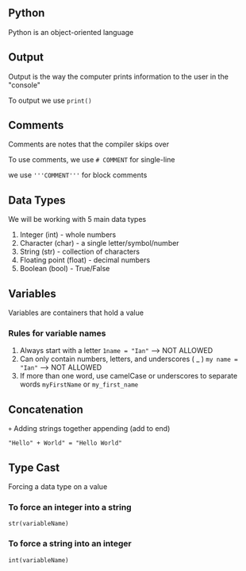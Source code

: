 ## Python
Python is an object-oriented language

## Output
Output is the way the computer prints information to the user in the "console"

To output we use `print()`

## Comments
Comments are notes that the compiler skips over

To use comments, we use `# COMMENT` for single-line

we use `'''COMMENT'''` for block comments

## Data Types
We will be working with 5 main data types

1. Integer (int) - whole numbers
2. Character (char) - a single letter/symbol/number
3. String (str) - collection of characters
4. Floating point (float) - decimal numbers
5. Boolean (bool) - True/False

## Variables
Variables are containers that hold a value

### Rules for variable names
1. Always start with a letter
   `1name = "Ian"` --> NOT ALLOWED
2. Can only contain numbers, letters, and underscores ( _ ) `my name = "Ian"` --> NOT ALLOWED
3. If more than one word, use camelCase or underscores to separate words
   `myFirstName` or `my_first_name`

## Concatenation
`+` Adding strings together appending (add to end)

`"Hello" + World" = "Hello World"`

## Type Cast
Forcing a data type on a value

### To force an integer into a string
`str(variableName)`

### To force a string into an integer
`int(variableName)`